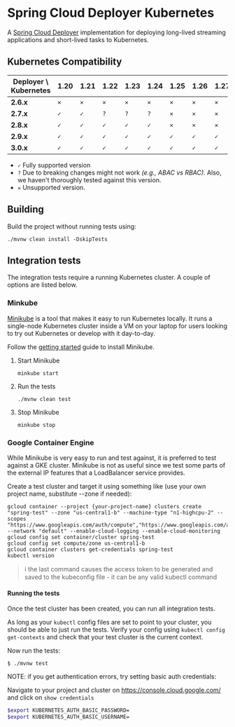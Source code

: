 # Spring Cloud Deployer Kubernetes
A [Spring Cloud Deployer](https://github.com/spring-cloud/spring-cloud-deployer) implementation for deploying long-lived streaming applications and short-lived tasks to Kubernetes.

## Kubernetes Compatibility

| Deployer \ Kubernetes | 1.20 | 1.21 | 1.22 | 1.23 | 1.24  | 1.25  | 1.26 | 1.27 | 1.28 | 1.29 | 1.30 |  
|-----------------------|------|------|------|------|-------|-------|------|------|------|------|------|
| **2.6.x**             | `✕`  | `✕`  | `✕`   | `✕` | `✕`   | `✕`   |`✕`  | `✕`   | `✕`  | `✕`  | `✕`  |
| **2.7.x**             | `✓`  | `✓`  | `?`   | `?` | `?`   | `✕`   |`✕`  | `✕`   | `✕`  | `✕`  | `✕`  |
| **2.8.x**             | `✓`  | `✓`  | `✓`   | `✓` | `✓`   | `✕`   |`✕`  | `✕`   | `✕`  | `✕`  | `✕`  |
| **2.9.x**             | `✓`  | `✓`  | `✓`   | `✓` | `✓`   | `✓`   |`✓`  | `✓`   | `✓`  | `✓`  | `✓`  |
| **3.0.x**             | `✓`  | `✓`  | `✓`   | `✓` | `✓`   | `✓`   |`✓`  | `✓`   | `✓`  | `✓`  | `✓`  |

- `✓` Fully supported version
- `?` Due to breaking changes might not work _(e.g., ABAC vs RBAC)_. Also, we haven't thoroughly tested against this version.
- `✕` Unsupported version.

## Building

Build the project without running tests using:

```
./mvnw clean install -DskipTests
```

## Integration tests

The integration tests require a running Kubernetes cluster. A couple of options are listed below.

### Minkube
[Minikube](https://github.com/kubernetes/minikube) is a tool that makes it easy to run Kubernetes locally. It runs a single-node Kubernetes cluster inside a VM on your laptop for users looking to try out Kubernetes or develop with it day-to-day. 

Follow the [getting started](https://minikube.sigs.k8s.io/docs/start/) guide to install Minikube.

1. Start Minikube
   ```shell
   minkube start
   ```
2. Run the tests
   ```shell
   ./mvnw clean test
   ```
3. Stop Minikube
   ```shell
   minkube stop
   ```


### Google Container Engine
While Minikube is very easy to run and test against, it is preferred to test against a GKE cluster. Minikube is not as useful since we test some parts of the external IP features that a LoadBalancer service provides.

Create a test cluster and target it using something like (use your own project name, substitute --zone if needed):

```
gcloud container --project {your-project-name} clusters create "spring-test" --zone "us-central1-b" --machine-type "n1-highcpu-2" --scopes "https://www.googleapis.com/auth/compute","https://www.googleapis.com/auth/devstorage.read_only","https://www.googleapis.com/auth/logging.write" --network "default" --enable-cloud-logging --enable-cloud-monitoring
gcloud config set container/cluster spring-test
gcloud config set compute/zone us-central1-b
gcloud container clusters get-credentials spring-test
kubectl version
```
> :information_source: the last command causes the access token to be generated and saved to the kubeconfig file - it can be any valid kubectl command

#### Running the tests

Once the test cluster has been created, you can run all integration tests.

As long as your `kubectl` config files are set to point to your cluster, you should be able to just run the tests. Verify your config using `kubectl config get-contexts` and check that your test cluster is the current context.

Now run the tests:

```
$ ./mvnw test
```

NOTE: if you get authentication errors, try setting basic auth credentials:

Navigate to your project and cluster on https://console.cloud.google.com/  and click on `show credentials`

```bash
$export KUBERNETES_AUTH_BASIC_PASSWORD=
$export KUBERNETES_AUTH_BASIC_USERNAME=
```


